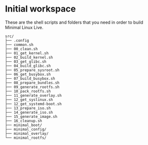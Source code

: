 # Initial workspace

These are the shell scripts and folders that you need in order to build Minimal Linux Live.

```
src/
├── .config
├── common.sh
├── 00_clean.sh
├── 01_get_kernel.sh
├── 02_build_kernel.sh
├── 03_get_glibc.sh
├── 04_build_glibc.sh
├── 05_prepare_sysroot.sh
├── 06_get_busybox.sh
├── 07_build_busybox.sh
├── 08_prepare_bundles.sh
├── 09_generate_rootfs.sh
├── 10_pack_rootfs.sh
├── 11_generate_overlay.sh
├── 12_get_syslinux.sh
├── 12_get_systemd-boot.sh
├── 13_prepare_iso.sh
├── 14_generate_iso.sh
├── 15_generate_image.sh
├── 16_cleanup.sh
├── minimal_boot/
├── minimal_config/
├── minimal_overlay/
└── minimal_rootfs/
```

